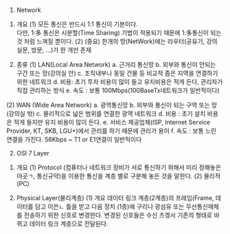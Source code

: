 1. Network
  1) 개요
(1) 모든 통신은 반드시 1:1 통신이 기본이다.<br>
다만, 1:多 통신은 시분할(Time Sharing) 기법이 적용되기 때문에 1:多통신이 되는 것 처럼 느껴질 뿐이다.
(2) (중요) 한개의 망(NetWork)에는 라우터(공유기, 강의실문, 방문, ...)가 한 개만 존재

 2) 종류
(1) LAN(Local Area Network)
 a. 근거리 통신망
 b. 외부와 통신이 안되는 구간 또는 망(강의실 안)
 c. 조직내부나 동일 건물 등 비교적 좁은 지역을 연결하기 위한 네트워크
 d. 비용: 초기 투자 비용이 많이 들고 유지비용은 적게 든다, 관리자가 직접 관리하는 방식
 e. 속도 : 보통 100Mbps(100BaseTx네트워크가 일반적이다)

(2) WAN (Wide Area Network)
 a. 광역통신망
 b. 외부와 통신이 되는 구역 또는 망(강의실 밖)
 c. 물리적으로 넓은 범위를 연결한 광역 네트워크
 d. 비용 : 초기 설치 비용은 적게 들지만 유지 비용이 많이 든다.
 e. 서비스 제공업체(ISP, Internet Service Provider, KT, SKB, LGU+)에서 관리를 하기 때문에 관리가 용이
 f. 속도 : 보통 느린 연결을 가진다. 56Kbps ~ T1 or E1연결이 일반적이다

 2. OSI 7 Layer
  1) 개요
(1) Protocol (컴퓨터나 네트워크 장비가 서로 통신하기 위해서 미리 정해놓은 야곳ㄱ, 통신규약)을 이용한 통신을 계층 별로 구분해 놓은 것을 말한다.
(2) 물리적(PC)

  2) Physical Layer(물리계층)
(1) 개요
 데이터 링크 계층(2계층)의 프레임(Frame, 데이터를 담고 이쓴ㄴ 틀을 받고 다음 장치 (1층)에 구리나 광섬유 또는 무선통신매체를 전송하기 위한 신호로 변경한다.
 변경된 신호들은 수신 츠겡서 기존의 형태로 바뀌고 데이터 링크 계층으로 전달된다.
